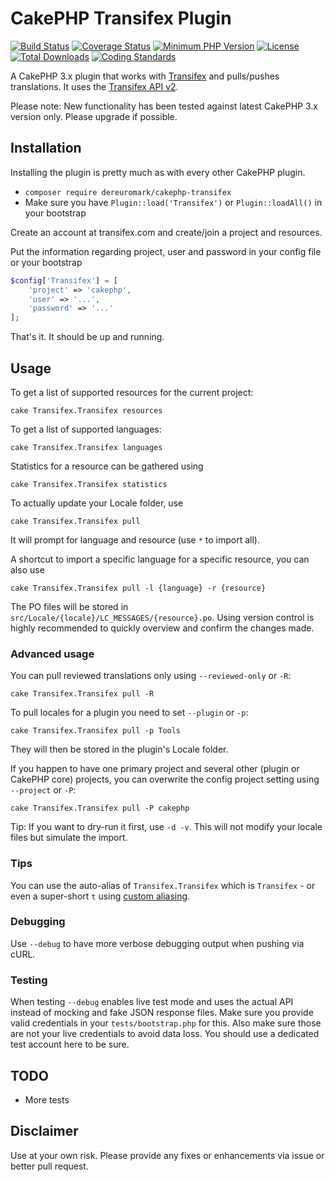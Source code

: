 # CakePHP Transifex Plugin
[![Build Status](https://api.travis-ci.com/dereuromark/cakephp-transifex.svg)](https://travis-ci.org/dereuromark/cakephp-transifex)
[![Coverage Status](https://img.shields.io/codecov/c/github/dereuromark/cakephp-transifex/master.svg)](https://codecov.io/github/dereuromark/cakephp-transifex?branch=master)
[![Minimum PHP Version](http://img.shields.io/badge/php-%3E%3D%205.6-8892BF.svg)](https://php.net/)
[![License](https://poser.pugx.org/dereuromark/cakephp-transifex/license.png)](https://packagist.org/packages/dereuromark/cakephp-transifex)
[![Total Downloads](https://poser.pugx.org/dereuromark/cakephp-transifex/d/total.png)](https://packagist.org/packages/dereuromark/cakephp-transifex)
[![Coding Standards](https://img.shields.io/badge/cs-PSR--2--R-yellow.svg)](https://github.com/php-fig-rectified/fig-rectified-standards)

A CakePHP 3.x plugin that works with [Transifex](https://www.transifex.com/) and pulls/pushes translations.
It uses the [Transifex API v2](http://docs.transifex.com/developer/api/).

Please note: New functionality has been tested against latest CakePHP 3.x version only. Please upgrade if possible.

## Installation
Installing the plugin is pretty much as with every other CakePHP plugin.

* `composer require dereuromark/cakephp-transifex`
* Make sure you have `Plugin::load('Transifex')` or `Plugin::loadAll()` in your bootstrap

Create an account at transifex.com and create/join a project and resources.

Put the information regarding project, user and password in your config file or your bootstrap
```php
$config['Transifex'] = [
	'project' => 'cakephp',
	'user' => '...',
	'password' => '...'
];
```

That's it. It should be up and running.

## Usage

To get a list of supported resources for the current project:

	cake Transifex.Transifex resources

To get a list of supported languages:

	cake Transifex.Transifex languages

Statistics for a resource can be gathered using

	cake Transifex.Transifex statistics

To actually update your Locale folder, use

	cake Transifex.Transifex pull

It will prompt for language and resource (use `*` to import all).

A shortcut to import a specific language for a specific resource, you can also use

	cake Transifex.Transifex pull -l {language} -r {resource}



The PO files will be stored in `src/Locale/{locale}/LC_MESSAGES/{resource}.po`.
Using version control is highly recommended to quickly overview and confirm the changes made.

### Advanced usage

You can pull reviewed translations only using `--reviewed-only` or `-R`:

	cake Transifex.Transifex pull -R

To pull locales for a plugin you need to set `--plugin` or `-p`:

	cake Transifex.Transifex pull -p Tools

They will then be stored in the plugin's Locale folder.

If you happen to have one primary project and several other (plugin or CakePHP core) projects, you can overwrite the config project setting using `--project` or `-P`:

	cake Transifex.Transifex pull -P cakephp

Tip: If you want to dry-run it first, use `-d -v`. This will not modify your locale files but simulate the import.

### Tips
You can use the auto-alias of `Transifex.Transifex` which is `Transifex` - or even a super-short `t`
using [custom aliasing](http://api.cakephp.org/3.0/class-Cake.Console.ShellDispatcher.html#_alias).

### Debugging
Use `--debug` to have more verbose debugging output when pushing via cURL.

### Testing
When testing `--debug` enables live test mode and uses the actual API instead of mocking and fake JSON response files.
Make sure you provide valid credentials in your `tests/bootstrap.php` for this. Also make sure those
are not your live credentials to avoid data loss. You should use a dedicated test account here to be sure.

## TODO

* More tests

## Disclaimer
Use at your own risk. Please provide any fixes or enhancements via issue or better pull request.
